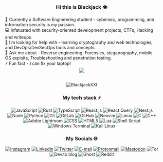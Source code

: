 <h3 align="center">Hi this is Blackjack 👁️ </h3>
🔭 Currently a Software Engineering student - cybersec, programming, and information security is my passion.<br>💻 infatuated with security-oriented development projects, CTFs, Hacking and writeups.<br>🤝 I’m looking for help with - learning cryptography and web technologies, and DevOps/DevSecOps tools and concepts.<br>💬 Ask me about - Reverse engineering, Forensics, steganography, mobile OS exploits, Troubleshooting and penetration testing.<br>⚡ Fun fact - I can fix your laptop!
<div align="center" gap="5px">
  <a href="https://github.com/BlackjackXXI/github-readme-stats"><img align="center" src="https://github-readme-stats.vercel.app/api?username=antonkomarev&rank_icon=github&theme=github_dark&show_icons=true&hide_border=true&show=prs_merged,prs_merged_percentage&hide_title=true" altusername="blackjackxxi"/></a>
  <br /> 
<!--
  <a align="center" href="https://github.com/BlackjackXXI/github-readme-stats"><img align="center" src="https://github-readme-stats.vercel.app/api/top-langs/?username=BlackjackXXI&theme=github_dark&layout=compact&hide_border=true" /></a>
-->
<div>
<br />
<p align="center"> <img src="https://komarev.com/ghpvc/?username=Zeddnyx&label=Profile%20views&color=0e75b6&style=flat" alt="BlackjackXXI" /> </p>
<!---
![](https://quotes-github-readme.vercel.app/api?type=vetical&theme=radical)
--->
  
###  My tech stack ⚡
![JavaScript](https://img.shields.io/badge/-JavaScript-%23F7DF1C?style=for-the-badgee&logo=javascript&logoColor=000000&color=%23FFCE5A)
![Rust](https://img.shields.io/badge/Rust-%23000000.svg?style=for-the-badgee&logo=rust&logoColor=white)
![TypeScript](https://img.shields.io/badge/-TypeScript-007ACC?style=for-the-badgee&logo=typescript&logoColor=white)
![React.js](https://img.shields.io/badge/-React.js-%23282C34?style=for-the-badgee&logo=react)
![React Query](https://img.shields.io/badge/-React%20Query-FF4154?style=for-the-badgee&logo=react%20query&logoColor=white)
![Next.js](https://img.shields.io/badge/-Next.js-%23000000?style=for-the-badgee&logo=nextdotjs)
![Node](https://img.shields.io/badge/node.js-6DA55F?style=for-the-badgee&logo=node.js&logoColor=white)
![Python](https://img.shields.io/badge/python-black?style=for-the-badgee&logo=python&logoColor=yellow)
![Git](https://img.shields.io/badge/-Git-%23F05032?style=for-the-badgee&logo=git&logoColor=%23ffffff)
![GitLab](https://img.shields.io/badge/gitlab-%23181717.svg?style=for-the-badgee&logo=gitlab)
![GitHub](https://img.shields.io/badge/-GitHub-181717?style=for-the-badgee&logo=github)
![Neovim](https://img.shields.io/badge/neovim-%23000000.svg?style=for-the-badgee&logo=neovim&logoColor=white)
![Linux](https://img.shields.io/badge/linux-%23000000.svg?style=for-the-badgee&logo=linux&logoColor=white)
![C](https://img.shields.io/badge/c-%2300599C.svg?style=c&logo=c&logoColor=white)
![C++](https://img.shields.io/badge/c++-%2300599C.svg?style=plastic&logo=c%2B%2B&logoColor=white)
![Adobe Lightroom](https://img.shields.io/badge/Adobe%20Lightroom-31A8FF.svg?style=flat&logo=Adobe%20Lightroom&logoColor=white)
![CSS](https://img.shields.io/badge/css-%231572B6.svg?style=for-the-badgee&logo=css3&logoColor=white)
![HTML5](https://img.shields.io/badge/html-%23E34F26.svg?style=for-the-badge3&logo=html5&logoColor=white)
![Lua](https://img.shields.io/badge/lua-%232C2D72.svg?style=for-the-badgee&logo=lua&logoColor=white)
![Shell Script](https://img.shields.io/badge/Bash-%23121011.svg?style=for-the-badgee&logo=gnu-bash&logoColor=white)
![Windows Terminal](https://img.shields.io/badge/Windows%20Terminal-%234D4D4D.svg?style=for-the-badgee&logo=windows-terminal&logoColor=white)
![Kali Linux](https://img.shields.io/badge/Kali%20Linux-%234D4D4D.svg?style=for-the-badgee&logo=kali-linux&logoColor=000000&color=%23FFCE5A)



### My Socials 🌐
[![Instagram](https://img.shields.io/badge/Instagram-%23E4405F.svg?logo=Instagram&logoColor=white)](https://www.instagram.com/blvckjvck_xxi)
[![LinkedIn](https://img.shields.io/badge/LinkedIn-%230077B5.svg?logo=linkedin&logoColor=white)](https://www.linkedin.com/in/blackjackxxi/)
[![Twitter](https://img.shields.io/badge/Twitter-%231DA1F2.svg?logo=Twitter&logoColor=white)](https://twitter.com/Blvckjvck_XXi)
[![E-mail](https://img.shields.io/badge/Email-%230077B5.svg?logo=Gmail&logoColor=white)](mailto:oussamabouaoued@gmail.com)
[![Protonmail](https://img.shields.io/badge/ProtonMail-8B89CC?style=for-the-badgee&logo=protonmail&logoColor=white)](mailto:oussamabouaoued@protonmail.com)
[![Mastodon](https://img.shields.io/badge/Mastodon-%232B90D9?style=for-the-badgee&logo=Mastodon&logoColor=white)](https://infosec.exchange/@Blackjack)
![Tor](https://img.shields.io/badge/Tor-7D4698?style=for-the-badgee&logo=Tor-Browser&logoColor=white)
![Dev.to blog](https://img.shields.io/badge/dev.to-0A0A0A?style=for-the-badgee&logo=dev.to&logoColor=white)
![Ghost](https://img.shields.io/badge/ghost-000?style=for-the-badgee&logo=ghost&logoColor=%23F7DF1E)
![Reddit](https://img.shields.io/badge/Reddit-FF5722?style=for-the-badgee&logo=Reddit&logoColor=white)




